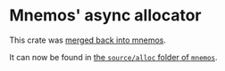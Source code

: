 # Mnemos' async allocator

This crate was [merged back into mnemos](https://github.com/tosc-rs/mnemos/pull/54).

It can now be found in [the `source/alloc` folder of `mnemos`](https://github.com/tosc-rs/mnemos/tree/main/source/alloc).


